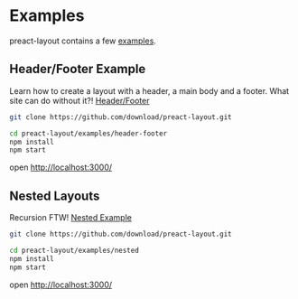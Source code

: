 # Examples

preact-layout contains a few [examples](https://github.com/download/preact-layout/tree/master/examples).

## Header/Footer Example

Learn how to create a layout with a header, a main body and a footer. What site can do without it?! 
[Header/Footer](https://github.com/download/preact-layout/tree/master/examples/header-footer)

```sh
git clone https://github.com/download/preact-layout.git

cd preact-layout/examples/header-footer
npm install
npm start
```
open [http://localhost:3000/](http://localhost:3000/)


## Nested Layouts

Recursion FTW! 
[Nested Example](https://github.com/download/preact-layout/tree/master/examples/nested)

```sh
git clone https://github.com/download/preact-layout.git

cd preact-layout/examples/nested
npm install
npm start
```
open [http://localhost:3000/](http://localhost:3000/)


